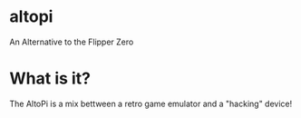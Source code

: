 # altopi
An Alternative to the Flipper Zero

# What is it?
The AltoPi is a mix bettween a retro game emulator and a "hacking" device!

